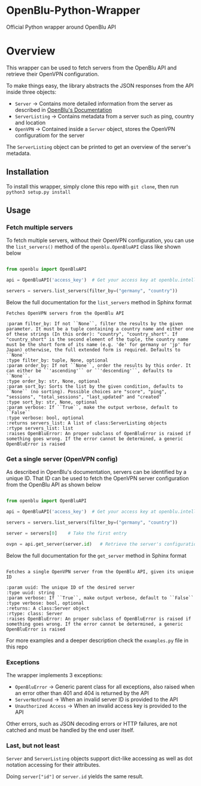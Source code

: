 # OpenBlu-Python-Wrapper

Official Python wrapper around OpenBlu API


# Overview

This wrapper can be used to fetch servers from the OpenBlu API and retrieve their OpenVPN configuration.

To make things easy, the library abstracts the JSON responses from the API inside three objects:

- `Server` -> Contains more detailed information from the server as described in [OpenBlu's Documentation](https://docs.intellivoid.net/openblu/v1/get_server)
- `ServerListing` -> Contains metadata from a server such as ping, country and location
- `OpenVPN` -> Contained inside a `Server` object, stores the OpenVPN configuratiom for the server


The `ServerListing` object can be printed to get an overview of the server's metadata.


## Installation

To install this wrapper, simply clone this repo with `git clone`, then run `python3 setup.py install`


## Usage

### Fetch multiple servers

To fetch multiple servers, without their OpenVPN configuration, you can use the `list_servers()` method of the `openblu.OpenBluAPI` class like shown below

```python

from openblu import OpenBluAPI

api = OpenBluAPI('access_key')  # Get your access key at openblu.intellivoid.net

servers = servers.list_servers(filter_by=("germany", "country"))
```

Below the full documentation for the `list_servers` method in Sphinx format

```
Fetches OpenVPN servers from the OpenBlu API

:param filter_by: If not ``None``, filter the results by the given parameter. It must be a tuple containing a country name and either one of these strings (In this order): "country", "country_short". If "country_short" is the second element of the tuple, the country name must be the short form of its name (e.g. 'de' for germany or 'jp' for Japan) otherwise, the full extended form is required. Defaults to ``None``
:type filter_by: tuple, None, optional
:param order_by: If not ``None``, order the results by this order. It can either be ``'ascending'`` or ``'descending'``, defaults to ``None``.
:type order_by: str, None, optional
:param sort_by: Sorts the list by the given condition, defaults to ``None`` (no sorting). Possible choices are "score", "ping", "sessions", "total_sessions", "last_updated" and "created"
:type sort_by: str, None, optional
:param verbose: If ``True``, make the output verbose, default to ``False``
:type verbose: bool, optional
:returns servers_list: A list of class:ServerListing objects
:rtype servers_list: list
:raises OpenBluError: An proper subclass of OpenBluError is raised if something goes wrong. If the error cannot be determined, a generic OpenBluError is raised
```


### Get a single server (OpenVPN config)

As described in OpenBlu's documentation, servers can be identified by a unique ID. That ID can be used to fetch the OpenVPN server configuration from the OpenBlu API as shown below


```python

from openblu import OpenBluAPI

api = OpenBluAPI('access_key')  # Get your access key at openblu.intellivoid.net

servers = servers.list_servers(filter_by=("germany", "country"))

server = servers[0]    # Take the first entry

ovpn = api.get_server(server.id)   # Retrieve the server's configuration
```

Below the full documentation for the `get_server` method in Sphinx format

```

Fetches a single OpenVPN server from the OpenBlu API, given its unique ID

:param uuid: The unique ID of the desired server
:type uuid: string
:param verbose: If ``True``, make output verbose, default to ``False``
:type verbose: bool, optional
:returns: A class:Server object
:rtype: class: Server
:raises OpenBluError: An proper subclass of OpenBluError is raised if something goes wrong. If the error cannot be determined, a generic OpenBluError is raised
```

For more examples and a deeper description check the `examples.py` file in this repo

### Exceptions

The wrapper implements 3 exceptions:
- `OpenBluError` -> Generic parent class for all exceptions, also raised when an error other than 401 and 404 is returned by the API
- `ServerNotFound` -> When an invalid server ID is provided to the API
- `Unauthorized Access` -> When an invalid access key is provided to the API

Other errors, such as JSON decoding errors or HTTP failures, are not catched and must be handled by the end user itself.

### Last, but not least

`Server` and `ServerListing` objects support dict-like accessing as well as dot notation accessing for their attributes.

Doing `server["id"]` or `server.id` yields the same result.


